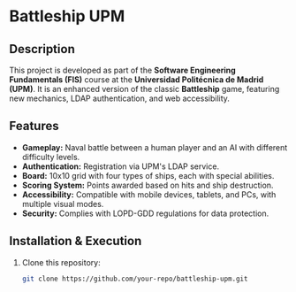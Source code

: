 # Battleship UPM

## Description
This project is developed as part of the **Software Engineering Fundamentals (FIS)** course at the **Universidad Politécnica de Madrid (UPM)**. It is an enhanced version of the classic **Battleship** game, featuring new mechanics, LDAP authentication, and web accessibility.

## Features
- **Gameplay:** Naval battle between a human player and an AI with different difficulty levels.
- **Authentication:** Registration via UPM's LDAP service.
- **Board:** 10x10 grid with four types of ships, each with special abilities.
- **Scoring System:** Points awarded based on hits and ship destruction.
- **Accessibility:** Compatible with mobile devices, tablets, and PCs, with multiple visual modes.
- **Security:** Complies with LOPD-GDD regulations for data protection.

## Installation & Execution
1. Clone this repository:  
   ```sh
   git clone https://github.com/your-repo/battleship-upm.git
